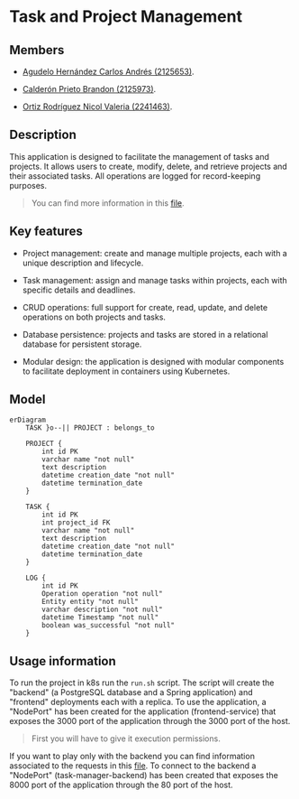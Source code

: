# Task and Project Management

## Members

- [Agudelo Hernández Carlos Andrés (2125653)](https://github.com/Carlosher007).

- [Calderón Prieto Brandon (2125973)](https://github.com/Br4z).

- [Ortiz Rodríguez Nicol Valeria (2241463)](https://github.com/JabColV).

## Description

This application is designed to facilitate the management of tasks and projects. It allows users to create, modify, delete, and retrieve projects and their associated tasks. All operations are logged for record-keeping purposes.

> You can find more information in this [file](./statement.pdf).

## Key features

- Project management: create and manage multiple projects, each with a unique description and lifecycle.

- Task management: assign and manage tasks within projects, each with specific details and deadlines.

- CRUD operations: full support for create, read, update, and delete operations on both projects and tasks.

- Database persistence: projects and tasks are stored in a relational database for persistent storage.

- Modular design: the application is designed with modular components to facilitate deployment in containers using Kubernetes.

## Model

```mermaid
erDiagram
    TASK }o--|| PROJECT : belongs_to

    PROJECT {
        int id PK
        varchar name "not null"
        text description
        datetime creation_date "not null"
        datetime termination_date
    }

    TASK {
        int id PK
        int project_id FK
        varchar name "not null"
        text description
        datetime creation_date "not null"
        datetime termination_date
    }

    LOG {
        int id PK
        Operation operation "not null"
        Entity entity "not null"
        varchar description "not null"
        datetime Timestamp "not null"
        boolean was_successful "not null"
    }
```

## Usage information

To run the project in k8s run the `run.sh` script. The script will create the "backend" (a PostgreSQL database and a Spring application) and "frontend" deployments each with a replica. To use the application, a "NodePort" has been created for the application (frontend-service) that exposes the $3000$ port of the application through the $3000$ port of the host.

> First you will have to give it execution permissions.

If you want to play only with the backend you can find information associated to the requests in this [file](./backend/requests.md). To connect to the backend a "NodePort" (task-manager-backend) has been created that exposes the $8000$ port of the application through the $80$ port of the host.
